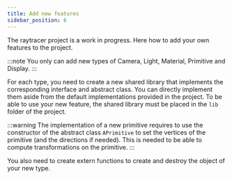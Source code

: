 ```yaml
---
title: Add new features
sidebar_position: 6
---
```


The raytracer project is a work in progress. Here how to add your own features to the project.

:::note
You only can add new types of Camera, Light, Material, Primitive and Display.
:::

For each type, you need to create a new shared library that implements the corresponding interface and abstract class.
You can directly implement them aside from the default implementations provided in the project.
To be able to use your new feature, the shared library must be placed in the `lib` folder of the project.

:::warning
The implementation of a new primitive requires to use the constructor of the abstract class `APrimitive` to set the vertices of the primitive (and the directions if needed).
This is needed to be able to compute transformations on the primitive.
:::

You also need to create extern functions to create and destroy the object of your new type.
